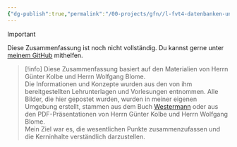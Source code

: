 ```yaml
---
{"dg-publish":true,"permalink":"/00-projects/gfn//l-fvt4-datenbanken-und-sql/","tags":["GFN/LFvt4"],"noteIcon":"","updated":"2024-10-20T19:39:25.000+02:00"}
---
```


>[!important] 
>Diese Zusammenfassung ist noch nicht vollständig.
>Du kannst gerne unter [meinem GitHub](https://github.com/U-L-M-S/digital-garden) mithelfen.




>[!info] 
>Diese Zusammenfassung basiert auf den Materialien von Herrn Günter Kolbe und Herrn Wolfgang Blome.  
>Die Informationen und Konzepte wurden aus den von ihm bereitgestellten Lehrunterlagen und Vorlesungen entnommen. 
>Alle Bilder, die hier gepostet wurden, wurden in meiner eigenen Umgebung erstellt, stammen aus dem Buch [Westermann](https://www.westermann.de/reihe/ITBERUF2020/IT-Berufe?a=1) oder aus den PDF-Präsentationen von Herrn Günter Kolbe und Herrn Wolfgang Blome.  
>Mein Ziel war es, die wesentlichen Punkte zusammenzufassen und die Kerninhalte verständlich darzustellen.